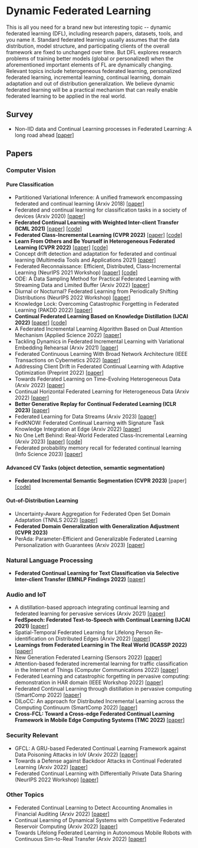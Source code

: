 # Dynamic Federated Learning
This is all you need for a brand new but interesting topic -- dynamic federated learning (DFL), including research papers, datasets, tools, and you name it. Standard federated learning usually assumes that the data distribution, model structure, and participating clients of the overall framework are fixed to unchanged over time. But DFL explores research problems of training better models (global or personalized) when the aforementioned important elements of FL are dynamically changing. Relevant topics include heterogeneous federated learning, personalized federated learning, incremental learning, continual learning, domain adaptation and out of distribution generalization. We believe dynamic federated learning will be a practical mechanism that can really enable federated learning to be applied in the real world.

## Survey
+ Non-IID data and Continual Learning processes in Federated Learning: A long road ahead [[paper]](https://www.sciencedirect.com/science/article/pii/S1566253522000884)

## Papers
### Computer Vision
#### Pure Classification
+ Partitioned Variational Inference: A unified framework encompassing federated and continual learning (Arxiv 2018) [[paper]](https://arxiv.org/abs/1811.11206)
+ Federated and continual learning for classification tasks in a society of devices (Arxiv 2020) [[paper]](https://arxiv.org/abs/2006.07129)
+ **Federated Continual Learning with Weighted Inter-client Transfer (ICML 2021)** [[paper]](https://proceedings.mlr.press/v139/yoon21b.html?ref=https://githubhelp.com) [[code]](https://github.com/wyjeong/FedWeIT)
+ **Federated Class-Incremental Learning (CVPR 2022)** [[paper]](https://openaccess.thecvf.com/content/CVPR2022/papers/Dong_Federated_Class-Incremental_Learning_CVPR_2022_paper.pdf) [[code]](https://github.com/conditionWang/FCIL)
+ **Learn From Others and Be Yourself in Heterogeneous Federated Learning (CVPR 2022)** [[paper]](https://openaccess.thecvf.com/content/CVPR2022/html/Huang_Learn_From_Others_and_Be_Yourself_in_Heterogeneous_Federated_Learning_CVPR_2022_paper.html) [[code]](https://github.com/WenkeHuang/FCCL)
+ Concept drift detection and adaptation for federated and continual learning (Multimedia Tools and Applications 2021) [[paper]](https://link.springer.com/article/10.1007/s11042-021-11219-x)
+ Federated Reconnaissance: Efficient, Distributed, Class-Incremental Learning (NeurIPS 2021 Workshop) [[paper]](https://arxiv.org/abs/2109.00150) [[code]](https://github.com/ml4ai/fed-recon)
+ ODE: A Data Sampling Method for Practical Federated Learning with Streaming Data and Limited Buffer (Arxiv 2022) [[paper]](https://arxiv.org/abs/2209.00195)
+ Diurnal or Nocturnal? Federated Learning from Periodically Shifting Distributions (NeurIPS 2022 Workshop) [[paper]](https://openreview.net/forum?id=WRmTnEOk0E)
+ Knowledge Lock: Overcoming Catastrophic Forgetting in Federated Learning (PAKDD 2022) [[paper]](https://link.springer.com/chapter/10.1007/978-3-031-05933-9_47)
+ **Continual Federated Learning Based on Knowledge Distillation (IJCAI 2022)** [[paper]](https://www.ijcai.org/proceedings/2022/0303.pdf) [[code]](https://github.com/lianziqt/CFeD)
+ A Federated Incremental Learning Algorithm Based on Dual Attention Mechanism (Applied Science 2022) [[paper]](https://www.mdpi.com/2076-3417/12/19/10025)
+ Tackling Dynamics in Federated Incremental Learning with Variational Embedding Rehearsal (Arxiv 2021) [[paper]](https://arxiv.org/abs/2110.09695)
+ Federated Continuous Learning With Broad Network Architecture (IEEE Transactions on Cybernetics 2022) [[paper]](https://ieeexplore.ieee.org/abstract/document/9477571?casa_token=m7gcGPrMbPsAAAAA:5GGy8hdewYfNFYj6UMTFGgiyzIa9g9VkyTts8CoeCnfikxULR0kML733vV-K6InUQZ1_CDPPefw)
+ Addressing Client Drift in Federated Continual Learning with Adaptive Optimization (Preprint 2022) [[paper]](https://papers.ssrn.com/sol3/papers.cfm?abstract_id=4188586)
+ Towards Federated Learning on Time-Evolving Heterogeneous Data (Arxiv 2022) [[paper]](https://arxiv.org/abs/2112.13246)
+ Continual Horizontal Federated Learning for Heterogeneous Data (Arxiv 2022) [[paper]](https://arxiv.org/abs/2203.02108)
+ **Better Generative Replay for Continual Federated Learning (ICLR 2023)** [[paper]](https://openreview.net/forum?id=cRxYWKiTan)
+ Federated Learning for Data Streams (Arxiv 2023) [[paper]](https://arxiv.org/abs/2301.01542)
+ FedKNOW: Federated Continual Learning with Signature Task Knowledge Integration at Edge (Arxiv 2022) [[paper]](https://arxiv.org/pdf/2212.01738.pdf)
+ No One Left Behind: Real-World Federated Class-Incremental Learning (Arxiv 2023) [[paper]](https://arxiv.org/abs/2302.00903) [[code]](https://github.com/JiahuaDong/LGA)
+ Federated probability memory recall for federated continual learning (Info Science 2023) [[paper]](https://www.sciencedirect.com/science/article/pii/S0020025523001883?casa_token=Srn81YlRjF4AAAAA:Jw28ekpauxEeC4-kxJrzhRPpHV0dTJeInJ-s3mRxOi77YbXShvkg43119RHHjnO2qQ9wOSlRVyUx)

#### Advanced CV Tasks (object detection, semantic segmentation)
+ **Federated Incremental Semantic Segmentation (CVPR 2023)** [paper] [[code]](https://github.com/JiahuaDong/FISS)

#### Out-of-Distribution Learning
+ Uncertainty-Aware Aggregation for Federated Open Set Domain Adaptation (TNNLS 2022) [[paper]](https://ieeexplore.ieee.org/document/9931728)
+ **Federated Domain Generalization with Generalization Adjustment (CVPR 2023)**
+ PerAda: Parameter-Efficient and Generalizable Federated Learning Personalization with Guarantees (Arxiv 2023) [[paper]](https://arxiv.org/abs/2302.06637)



### Natural Language Processing
+ **Federated Continual Learning for Text Classification via Selective Inter-client Transfer (EMNLP Findings 2022)** [[paper]](https://arxiv.org/abs/2210.06101)

### Audio and IoT
+ A distillation-based approach integrating continual learning and federated learning for pervasive services (Arxiv 2021) [[paper]](https://arxiv.org/abs/2109.04197)
+ **FedSpeech: Federated Text-to-Speech with Continual Learning (IJCAI 2021)** [[paper]](https://arxiv.org/abs/2110.07216)
+ Spatial-Temporal Federated Learning for Lifelong Person Re-identification on Distributed Edges (Arxiv 2022) [[paper]](https://arxiv.org/abs/2207.11759)
+ **Learnings from Federated Learning in The Real World (ICASSP 2022)** [[paper]](https://ieeexplore.ieee.org/abstract/document/9747113?casa_token=-JC76TB47JIAAAAA:03kp3BFvulzlDEFq5UZ1pJUHKz35zmww2hZXmzLk1YHIKW75ec1wkSH5WDtTkOfM6gjLSd_Bq-U)
+ New Generation Federated Learning (Sensors 2022) [[paper]](https://www.mdpi.com/1424-8220/22/21/8475)
+ Attention-based federated incremental learning for traffic classification in the Internet of Things (Computer Communications 2022) [[paper]](https://www.sciencedirect.com/science/article/pii/S0140366422000123?casa_token=lB1i8C4Mud0AAAAA:LJNPcUuOpesrSeQsD6BHlwVs4orzTgLmuxXbTDBes3HFdFat1w78hfyrWUVYiJK4QpExu-wFZZN2)
+ Federated Learning and catastrophic forgetting in pervasive computing: demonstration in HAR domain (IEEE Workshop 2022) [[paper]](https://ieeexplore.ieee.org/abstract/document/9767246)
+ Federated Continual Learning through distillation in pervasive computing (SmartComp 2022) [[paper]](https://ieeexplore.ieee.org/abstract/document/9821057?casa_token=qAwx-o_ga4gAAAAA:MFqUbWBzqkfJ79QWU5yMvPmvFoG_T-pzAVdPEABcEiciymal0kAy5Ie1BCowtHyELCCNOtGbSyk)
+ DILoCC: An approach for Distributed Incremental Learning across the Computing Continuum (SmartComp 2022) [[paper]](https://ieeexplore.ieee.org/abstract/document/9556258?casa_token=uIv0gtgLWhEAAAAA:j592VhM8vYz0R__phIyBvnx5YQEtwrPAJiiZ16qu9nu2wu3jYr8xIfodzm5OpUn2NwwaPbYx8co)
+ **Cross-FCL: Toward a Cross-edge Federated Continual Learning Framework in Mobile Edge Computing Systems (TMC 2022)** [[paper]](https://ieeexplore.ieee.org/abstract/document/9960821?casa_token=1Ovr4510alIAAAAA:53TSbfLNHX8M5eh-2p65eXO2F7vbB4rAXIFAudCG92EAkPlFhecA5e0emL2r0gUBb5tvT9ePpoE)

### Security Relevant
+ GFCL: A GRU-based Federated Continual Learning Framework against Data Poisoning Attacks in IoV (Arxiv 2022) [[paper]](https://arxiv.org/abs/2204.11010)
+ Towards a Defense against Backdoor Attacks in Continual Federated Learning (Arxiv 2022) [[paper]](https://arxiv.org/abs/2205.11736)
+ Federated Continual Learning with Differentially Private Data Sharing (NeurIPS 2022 Workshop) [[paper]](https://openreview.net/forum?id=b7vu9ukdpdL)

### Other Topics
+ Federated Continual Learning to Detect Accounting Anomalies in Financial Auditing (Arxiv 2022) [[paper]](https://arxiv.org/abs/2210.15051)
+ Continual Learning of Dynamical Systems with Competitive Federated Reservoir Computing (Arxiv 2022) [[paper]](https://arxiv.org/abs/2206.13336)
+ Towards Lifelong Federated Learning in Autonomous Mobile Robots with Continuous Sim-to-Real Transfer (Arxiv 2022) [[paper]](https://arxiv.org/abs/2205.15496)







